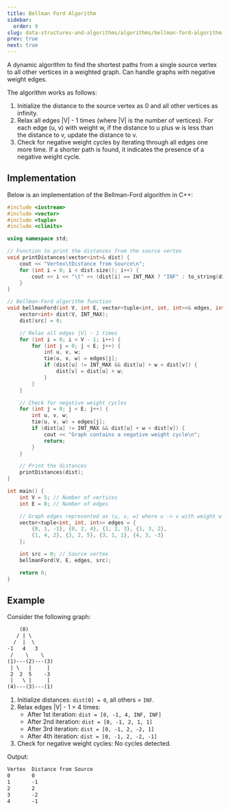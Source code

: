 ```yaml
---
title: Bellman Ford Algorithm
sidebar:
  order: 9
slug: data-structures-and-algorithms/algorithms/bellman-ford-algorithm
prev: true
next: true
---
```


A dynamic algorithm to find the shortest paths from a single source vertex to all other vertices in a weighted graph. Can handle graphs with negative weight edges.

The algorithm works as follows:
1. Initialize the distance to the source vertex as 0 and all other vertices as infinity.
2. Relax all edges |V| - 1 times (where |V| is the number of vertices). For each edge (u, v) with weight w, if the distance to u plus w is less than the distance to v, update the distance to v.
3. Check for negative weight cycles by iterating through all edges one more time. If a shorter path is found, it indicates the presence of a negative weight cycle.

## Implementation

Below is an implementation of the Bellman-Ford algorithm in C++:

```cpp
#include <iostream>
#include <vector>
#include <tuple>
#include <climits>

using namespace std;

// Function to print the distances from the source vertex
void printDistances(vector<int>& dist) {
    cout << "Vertex\tDistance from Source\n";
    for (int i = 0; i < dist.size(); i++) {
        cout << i << "\t" << (dist[i] == INT_MAX ? "INF" : to_string(dist[i])) << "\n";
    }
}

// Bellman-Ford algorithm function
void bellmanFord(int V, int E, vector<tuple<int, int, int>>& edges, int src) {
    vector<int> dist(V, INT_MAX);
    dist[src] = 0;

    // Relax all edges |V| - 1 times
    for (int i = 0; i < V - 1; i++) {
        for (int j = 0; j < E; j++) {
            int u, v, w;
            tie(u, v, w) = edges[j];
            if (dist[u] != INT_MAX && dist[u] + w < dist[v]) {
                dist[v] = dist[u] + w;
            }
        }
    }

    // Check for negative weight cycles
    for (int j = 0; j < E; j++) {
        int u, v, w;
        tie(u, v, w) = edges[j];
        if (dist[u] != INT_MAX && dist[u] + w < dist[v]) {
            cout << "Graph contains a negative weight cycle\n";
            return;
        }
    }

    // Print the distances
    printDistances(dist);
}

int main() {
    int V = 5; // Number of vertices
    int E = 8; // Number of edges

    // Graph edges represented as (u, v, w) where u -> v with weight w
    vector<tuple<int, int, int>> edges = {
        {0, 1, -1}, {0, 2, 4}, {1, 2, 3}, {1, 3, 2},
        {1, 4, 2}, {3, 2, 5}, {3, 1, 1}, {4, 3, -3}
    };

    int src = 0; // Source vertex
    bellmanFord(V, E, edges, src);

    return 0;
}
```

## Example

Consider the following graph:

```txt
    (0)
   / | \
  /  |  \
-1   4   3
 /    \    \
(1)---(2)---(3)
 | \   |     |
 2  2  5    -3
 |   \ |     |
(4)---(3)---(1)
```

1. Initialize distances: `dist[0] = 0`, all others = `INF`.
2. Relax edges |V| - 1 = 4 times:
   - After 1st iteration: `dist = [0, -1, 4, INF, INF]`
   - After 2nd iteration: `dist = [0, -1, 2, 1, 1]`
   - After 3rd iteration: `dist = [0, -1, 2, -2, 1]`
   - After 4th iteration: `dist = [0, -1, 2, -2, -1]`
3. Check for negative weight cycles: No cycles detected.

Output:
```txt
Vertex  Distance from Source
0       0
1       -1
2       2
3       -2
4       -1
```
